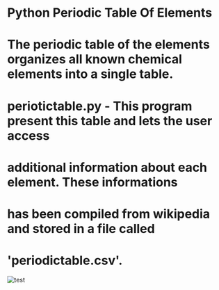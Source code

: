 # Python Periodic Table Of Elements
# The periodic table of the elements organizes all known chemical elements into a single table.

# periotictable.py - This program present this table and lets the user access
#                    additional information about each element. These informations
#                    has been compiled from wikipedia and stored in a file called
#                    'periodictable.csv'.

![test](https://user-images.githubusercontent.com/9444085/125311476-58550d80-e32b-11eb-9f71-994fc3b37723.png)
